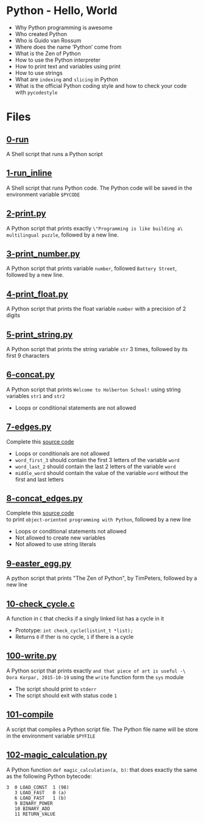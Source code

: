 # Python - Hello, World
  - Why Python programming is awesome
  - Who created Python
  - Who is Guido van Rossum
  - Where does the name ‘Python’ come from
  - What is the Zen of Python
  - How to use the Python interpreter
  - How to print text and variables using print
  - How to use strings
  - What are `indexing` and `slicing` in Python
  - What is the official Python coding style and how to check your code
  with `pycodestyle`

# Files
## [0-run](https://github.com/awinabaab/alx-higher_level_programming/blob/master/0x00-python-hello_world/0-run)
   A Shell script that runs a Python script

## [1-run_inline](https://github.com/awinabaab/alx-higher_level_programming/blob/master/0x00-python-hello_world/1-run_inline)
   A Shell script that runs Python code.
   The Python code will be saved in the environment variable `$PYCODE`

## [2-print.py](https://github.com/awinabaab/alx-higher_level_programming/blob/master/0x00-python-hello_world/2-print.py)
   A Python script that prints exactly `\"Programming is like building a\
   multilingual puzzle`, followed by a new line.

## [3-print_number.py](https://github.com/awinabaab/alx-higher_level_programming/blob/master/0x00-python-hello_world/3-print_number.py)
   A Python script that prints variable `number`, followed `Battery Street`,
   followed by a new line.

## [4-print_float.py](https://github.com/awinabaab/alx-higher_level_programming/blob/master/0x00-python-hello_world/4-print_float.py)
   A Python script that prints the float variable `number`
   with a precision of 2 digits

## [5-print_string.py](https://github.com/awinabaab/alx-higher_level_programming/blob/master/0x00-python-hello_world/5-print_string.py)
   A Python script that prints the string  variable `str` 3 times,
   followed by its first 9 characters

## [6-concat.py](https://github.com/awinabaab/alx-higher_level_programming/blob/master/0x00-python-hello_world/6-concat.py)
   A Python script that prints `Welcome to Holberton School!`
   using string variables `str1` and `str2`
   - Loops or conditional statements are not allowed

## [7-edges.py](https://github.com/awinabaab/alx-higher_level_programming/blob/master/0x00-python-hello_world/7-edges.py)
   Complete this [source code](https://github.com/alx-tools/0x00.py/blob/master/7-edges.py)
   - Loops or conditionals are not allowed
   - `word_first_3` should contain the first 3 letters of the variable `word`
   - `word_last_2` should contain the last 2 letters of the variable `word`
   - `middle_word` should contain the value of the variable `word`
   without the first and last letters

## [8-concat_edges.py](https://github.com/awinabaab/alx-higher_level_programming/blob/master/0x00-python-hello_world/8-concat_edges.py)
   Complete this [source code](https://github.com/alx-tools/0x00.py/blob/master/8-concat_edges.py)\
   to print `object-oriented programming with Python`, followed by a new line
   - Loops or conditional statements not allowed
   - Not allowed to create new variables
   - Not allowed to use string literals

## [9-easter_egg.py](https://github.com/awinabaab/alx-higher_level_programming/blob/master/0x00-python-hello_world/9-easter_egg.py)
   A python script that prints "The Zen of Python", by TimPeters,
   followed by a new line

## [10-check_cycle.c](https://github.com/awinabaab/alx-higher_level_programming/blob/master/0x00-python-hello_world/10-check_cycle.c)
   A function in `C` that checks if a singly linked list has a cycle in it
   - Prototype: `int check_cycle(listint_t *list);`
   - Returns `0` if ther is no cycle, `1` if there is a cycle

## [100-write.py](https://github.com/awinabaab/alx-higher_level_programming/blob/master/0x00-python-hello_world/100-write.py)
   A Python script that prints exactly `and that piece of art is useful -\
   Dora Korpar, 2015-10-19` using the `write` function form the `sys` module
   - The script should print to `stderr`
   - The script should exit with status code `1`

## [101-compile](https://github.com/awinabaab/alx-higher_level_programming/blob/master/0x00-python-hello_world/101-compile)
   A script that compiles a Python script file.
   The Python file name  will be store in the environment variable `$PYFILE`

## [102-magic_calculation.py](https://github.com/awinabaab/alx-higher_level_programming/blob/master/0x00-python-hello_world/102-magic_calculation.py)
   A Python function `def magic_calculation(a, b)`: that does exactly the same\
   as the following Python bytecode:
   ````
   3  0 LOAD_CONST	1 (98)
      3 LOAD_FAST	0 (a)
      6 LOAD_FAST	1 (b)
      9 BINARY_POWER
      10 BINARY_ADD
      11 RETURN_VALUE